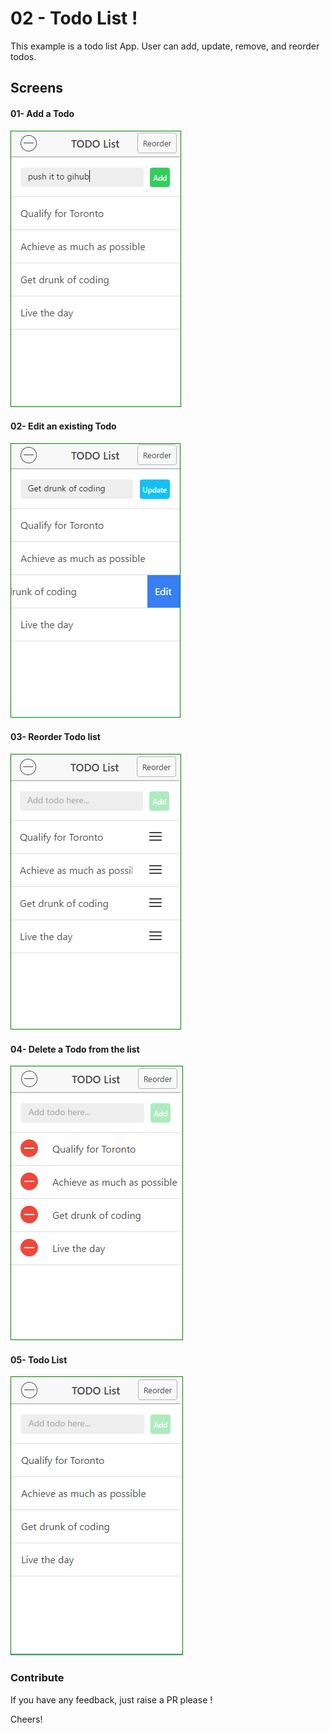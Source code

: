 # 02 - Todo List !
This example is a todo list App. User can add, update, remove, and reorder todos.

## Screens

#### 01- Add a Todo
![Add a Todo](https://github.com/shahzadns/ionic-examples/blob/master/02-todo-list/screens/01-add-todo.PNG?raw=true "Add a Todo")

#### 02- Edit an existing Todo
![Edit an existing Todo](https://github.com/shahzadns/ionic-examples/blob/master/02-todo-list/screens/02-edit-todo.PNG?raw=true "Edit an existing Todo")

#### 03- Reorder Todo list
![Reorder Todo list](https://github.com/shahzadns/ionic-examples/blob/master/02-todo-list/screens/03-reorder-todos.PNG?raw=true "Reorder Todo list")

#### 04- Delete a Todo from the list
![Delete a Todo](https://github.com/shahzadns/ionic-examples/blob/master/02-todo-list/screens/04-delete-todos.PNG?raw=true "Delete a Todo")

#### 05- Todo List
![Todo List](https://github.com/shahzadns/ionic-examples/blob/master/02-todo-list/screens/05-todos-list2.PNG?raw=true "Todo List")

### Contribute
If you have any feedback, just raise a PR please !

Cheers!
